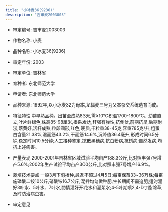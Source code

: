```yaml
---
title: "小冰麦36(9236)"
description: "吉审麦2003003"
---
```

* 审定编号:  吉审麦2003003

*  作物名称:  小麦

*  品种名称:  小冰麦36(9236)

*  审定年份:  2003

*  审定单位:  吉林省

* 育种者:  东北师范大学

*  申请者:  东北师范大学

*  品种来源:  1992年,以小冰麦32为母本,龙辐麦三号为父本杂交系统选育而成。

*  特征特性
中早熟品种。出苗至成熟83天,需≥10℃积温1700-1800℃。幼苗直立,叶片鲜绿色,株高85-98厘米,根系发达,秆强有弹性,抗倒伏,前期抗旱,后期耐涝,落黄好,活杆成熟;粒卵圆形,红色,硬质,千粒重38-45克,容重785克/升;粗蛋白含量21.38%,湿面筋43.2%,干面筋14.6%,沉降值36.4毫升,形成时间6.5分钟,稳定时间10.5分钟;人工接种鉴定,抗散黑穗病,抗白粉病,抗锈病;自然发病,均抗上述病害。

*  产量表现
2000-2001年吉林省区域试验平均亩产188.3公斤,比对照丰强7号增产5.6%;2002年生产试验平均亩产300公斤,比对照丰强7号增产16.9%。

*  栽培技术要点
一般3月下旬播种,最迟不超过4月5日;每亩保苗33~36万株;每亩施磷酸二铵10公斤,硝酸铵16.7公斤,混拌均匀做种肥,生长期间不需追肥;适时灌好3叶水、5叶水、7叶水,酌情灌好开花水和灌浆水;4-5叶期喷2,4-D丁酯除草,及时防治病虫害。

*  审定意见

